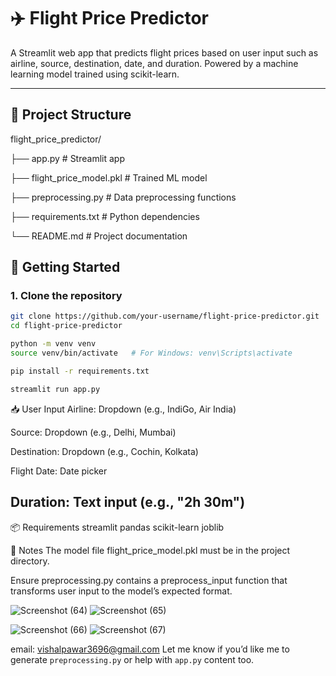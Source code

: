 # ✈️ Flight Price Predictor

A Streamlit web app that predicts flight prices based on user input such as airline, source, destination, date, and duration. Powered by a machine learning model trained using scikit-learn.

---

## 🔧 Project Structure

flight_price_predictor/

├── app.py # Streamlit app

├── flight_price_model.pkl # Trained ML model

├── preprocessing.py # Data preprocessing functions

├── requirements.txt # Python dependencies

└── README.md # Project documentation




## 🚀 Getting Started

### 1. Clone the repository

```bash
git clone https://github.com/your-username/flight-price-predictor.git
cd flight-price-predictor

python -m venv venv
source venv/bin/activate   # For Windows: venv\Scripts\activate

pip install -r requirements.txt

streamlit run app.py
```
📥 User Input
Airline: Dropdown (e.g., IndiGo, Air India)

Source: Dropdown (e.g., Delhi, Mumbai)

Destination: Dropdown (e.g., Cochin, Kolkata)

Flight Date: Date picker

Duration: Text input (e.g., "2h 30m")
-----------
📦 Requirements
streamlit
pandas
scikit-learn
joblib

📌 Notes
The model file flight_price_model.pkl must be in the project directory.

Ensure preprocessing.py contains a preprocess_input function that transforms user input to the model’s expected format.

![Screenshot (64)](https://github.com/user-attachments/assets/d7a33af2-f482-4293-94d0-0e91d806d1a9)
![Screenshot (65)](https://github.com/user-attachments/assets/fa46c105-bfe4-4f29-a276-2240ff663203)


![Screenshot (66)](https://github.com/user-attachments/assets/fee0ca96-8c23-4422-8e26-1e9978d2409c)
![Screenshot (67)](https://github.com/user-attachments/assets/a3d002a1-2ae0-4d93-bcbe-b593234f0d22)



email: vishalpawar3696@gmail.com
Let me know if you’d like me to generate `preprocessing.py` or help with `app.py` content too.
